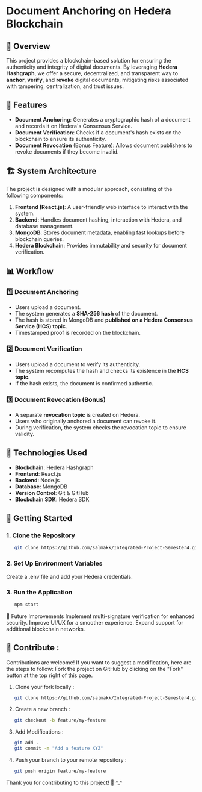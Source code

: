 # Document Anchoring on Hedera Blockchain

## 📌 Overview
This project provides a blockchain-based solution for ensuring the authenticity and integrity of digital documents. By leveraging **Hedera Hashgraph**, we offer a secure, decentralized, and transparent way to **anchor**, **verify**, and **revoke** digital documents, mitigating risks associated with tampering, centralization, and trust issues.

## 📜 Features
- **Document Anchoring**: Generates a cryptographic hash of a document and records it on Hedera's Consensus Service.
- **Document Verification**: Checks if a document's hash exists on the blockchain to ensure its authenticity.
- **Document Revocation** (Bonus Feature): Allows document publishers to revoke documents if they become invalid.

## 🏗 System Architecture
The project is designed with a modular approach, consisting of the following components:
1. **Frontend (React.js)**: A user-friendly web interface to interact with the system.
2. **Backend**: Handles document hashing, interaction with Hedera, and database management.
3. **MongoDB**: Stores document metadata, enabling fast lookups before blockchain queries.
4. **Hedera Blockchain**: Provides immutability and security for document verification.

## 📊 Workflow
### 1️⃣ Document Anchoring
- Users upload a document.
- The system generates a **SHA-256 hash** of the document.
- The hash is stored in MongoDB and **published on a Hedera Consensus Service (HCS) topic**.
- Timestamped proof is recorded on the blockchain.

### 2️⃣ Document Verification
- Users upload a document to verify its authenticity.
- The system recomputes the hash and checks its existence in the **HCS topic**.
- If the hash exists, the document is confirmed authentic.

### 3️⃣ Document Revocation (Bonus)
- A separate **revocation topic** is created on Hedera.
- Users who originally anchored a document can revoke it.
- During verification, the system checks the revocation topic to ensure validity.

## 🔧 Technologies Used
- **Blockchain**: Hedera Hashgraph
- **Frontend**: React.js
- **Backend**: Node.js
- **Database**: MongoDB
- **Version Control**: Git & GitHub
- **Blockchain SDK**: Hedera SDK

## 🚀 Getting Started
### 1. Clone the Repository
```bash
   git clone https://github.com/salmakk/Integrated-Project-Semester4.git
```
### 2. Set Up Environment Variables
Create a .env file and add your Hedera credentials.

### 3. Run the Application
```bash
   npm start
```
📝 Future Improvements
Implement multi-signature verification for enhanced security.
Improve UI/UX for a smoother experience.
Expand support for additional blockchain networks.

##  👥 Contribute :

Contributions are welcome! If you want to suggest a modification, here are the steps to follow:
Fork the project on GitHub by clicking on the "Fork" button at the top right of this page.
1. Clone your fork locally :
```bash
   git clone https://github.com/salmakk/Integrated-Project-Semester4.git
```
2. Create a new branch :
```bash
   git checkout -b feature/my-feature
```
3. Add Modifications :
```bash
   git add .
   git commit -m "Add a feature XYZ"
```

4. Push your branch to your remote repository :
```bash
   git push origin feature/my-feature
```

Thank you for contributing to this project! 🚀
^_^

